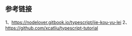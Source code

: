 ## 参考链接
  1、https://nodelover.gitbook.io/typescript/jie-kou-yu-lei
  2、https://github.com/xcatliu/typescript-tutorial

